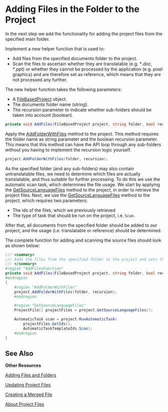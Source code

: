 Adding Files in the Folder to the Project
==

In the next step we add the functionality for adding the project files from the specified main folder.

Implement a new helper function that is used to:

* Add files from the specified documents folder to the project.
* Scan the files to ascertain whether they are translatable (e.g. **.doc*, **.ppt*) or whether they cannot be processed by the application (e.g. pixel graphics) and are therefore set as reference, which means that they are not processed any further.

The new helper function takes the following parameters:
* A [FileBasedProject](../../api/projectautomation/Sdl.ProjectAutomation.FileBased.FileBasedProject.yml) object.
* The documents folder name (string).
* The recursion parameter to indicate whether sub-folders should be taken into account (boolean).

```cs
private void AddFiles(FileBasedProject project, string folder, bool recursion)
```

Apply the [AddFolderWithFiles](../../api/projectautomation/Sdl.ProjectAutomation.FileBased.FileBasedProject.yml#Sdl_ProjectAutomation_FileBased_FileBasedProject_AddFolderWithFiles_System_String_System_Boolean_) method to the project. This method requires the folder name as string parameter and the boolean recursion parameter. This means that this method can have the API loop through any sub-folders without you having to implement the recursion logic yourself.

```cs
project.AddFolderWithFiles(folder, recursion);
```

As the specified folder (and any sub-folders) may also contain untranslatable files, we need to determine which files are actually translatable, and thus suitable for further processing. To do this we use the automatic scan task, which determines the file usage. We start by applying the [GetSourceLanguageFiles](../../api/projectautomation/Sdl.ProjectAutomation.FileBased.FileBasedProject.yml#Sdl_ProjectAutomation_FileBased_FileBasedProject_GetSourceLanguageFiles) method to the project, in order to retrieve the project files. Next, we use the [GetSourceLanguageFiles](../../api/projectautomation/Sdl.ProjectAutomation.FileBased.FileBasedProject.yml#Sdl_ProjectAutomation_FileBased_FileBasedProject_GetSourceLanguageFiles) method to the project, which requires two parameters:
* The ids of the files, which we previously retrieved
* The type of task that should be run on the project, i.e. ```Scan```.

After that, all documents from the specified folder should be added to our project, and the usage (i.e. translatable or reference) should be determined.

The complete function for adding and scanning the source files should look as shown below:

```cs
/// <summary>
/// Adds the files from the specified folder to the project and sets the file use, e.g. translatable or reference.            
/// </summary> 
#region "AddFilesFunction"
private void AddFiles(FileBasedProject project, string folder, bool recursion)
#endregion
{
    #region "AddFolderWithFiles"
    project.AddFolderWithFiles(folder, recursion);
    #endregion

    #region "GetSourceLanguageFiles"
    ProjectFile[] projectFiles = project.GetSourceLanguageFiles();

    AutomaticTask scan = project.RunAutomaticTask(
        projectFiles.GetIds(),
        AutomaticTaskTemplateIds.Scan);
    #endregion
}
```

See Also
--
**Other Resources**

[Adding Files and Folders](adding_files_and_folders.md)

[Updating Project Files](updating_project_files.md)

[Creating a Merged File](creating_a_merged_file.md)

[About Project Files](about_project_files.md)